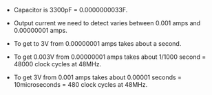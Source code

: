 * Capacitor is 3300pF = 0.0000000033F.

* Output current we need to detect varies between 0.001 amps and 0.00000001
  amps.

* To get to 3V from 0.00000001 amps takes about a second.

* To get 0.003V from 0.00000001 amps takes about 1/1000 second = 48000 clock
  cycles at 48MHz.

* To get 3V from 0.001 amps takes about 0.00001 seconds = 10microseconds =
  480 clock cycles at 48MHz.
